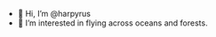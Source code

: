 - 👋 Hi, I’m @harpyrus
- 👀 I’m interested in flying across oceans and forests.

<!---
harpyrus/harpyrus is a ✨ special ✨ repository because its `README.md` (this file) appears on your GitHub profile.
You can click the Preview link to take a look at your changes.
--->
